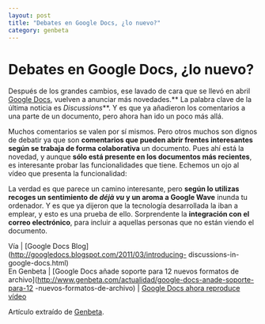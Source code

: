 ```yaml
---
layout: post
title: "Debates en Google Docs, ¿lo nuevo?"
category: genbeta
---
```


# Debates en Google Docs, ¿lo nuevo?

Después de los grandes cambios, ese lavado de cara que se llevó en abril
[Google Docs](http://www.genbeta.com/productos/ofimatica/google-docs), vuelven
a anunciar más novedades.** La palabra clave de la última noticia es
_Discussions_**. Y es que ya añadieron los comentarios a una parte de un
documento, pero ahora han ido un poco más allá.

Muchos comentarios se valen por sí mismos. Pero otros muchos son dignos de
debatir ya que son **comentarios que pueden abrir frentes interesantes según
se trabaja de forma colaborativa** un documento. Pues ahí está la novedad, y
aunque **sólo está presente en los documentos más recientes**, es interesante
probar las funcionalidades que tiene. Echemos un ojo al vídeo que presenta la
funcionalidad:  
  

La verdad es que parece un camino interesante, pero **según lo utilizas
recoges un sentimiento de _déjà vu_ y un aroma a Google Wave** inunda tu
ordenador. Y es que ya dijeron que la tecnología desarrollada la iban a
emplear, y esto es una prueba de ello. Sorprendente la **integración con el
correo electrónico**, para incluir a aquellas personas que no están viendo el
documento.

Vía | [Google Docs Blog](http://googledocs.blogspot.com/2011/03/introducing-
discussions-in-google-docs.html)  
En Genbeta | [Google Docs añade soporte para 12 nuevos formatos de
archivo](http://www.genbeta.com/actualidad/google-docs-anade-soporte-para-12
-nuevos-formatos-de-archivo) | [Google Docs ahora reproduce
vídeo](http://www.genbeta.com/multimedia/google-docs-ahora-reproduce-video)

Artículo extraído de [Genbeta](http://www.genbeta.com).